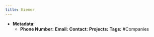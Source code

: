 ```yaml
---
title: Kiener
---
```


- **Metadata:**
	 - **Phone Number:**
**Email:**
**Contact:**
**Projects:**
**Tags:** #Companies
